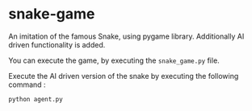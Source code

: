 # snake-game
An imitation of the famous Snake, using pygame library. Additionally AI driven functionality is added.

You can execute the game, by executing the ```snake_game.py``` file.




Execute the AI driven version of the snake by executing the following command :

``` python agent.py ```
